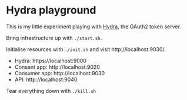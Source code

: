 # Hydra playground

This is my little experiment playing with [Hydra](https://github.com/ory/hydra),
the OAuth2 token server.

Bring infrastructure up with `./start.sh`.

Initialise resources with `./init.sh` and visit http://localhost:9030/.

* Hydra: https://localhost:9000
* Consent app: http://localhost:9020
* Consumer app: http://localhost:9030
* API: http://localhost:9040

Tear everything down with `./kill.sh`
